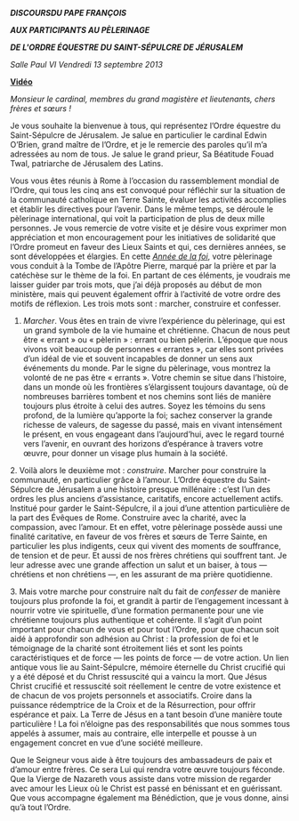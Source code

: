 ***DISCOURS******DU PAPE FRANÇOIS***

***AUX PARTICIPANTS AU PÈLERINAGE***

***DE L'ORDRE ÉQUESTRE DU SAINT-SÉPULCRE DE JÉRUSALEM***

*Salle Paul VI* *Vendredi* *13 septembre 2013*

**[Vidéo](http://player.rv.va/vaticanplayer.asp?language=it&tic=VA_QJZQODCO)**

*Monsieur le cardinal, membres du grand magistère et lieutenants, chers frères et sœurs !*

Je vous souhaite la bienvenue à tous, qui représentez l’Ordre équestre du Saint-Sépulcre de Jérusalem. Je salue en particulier le cardinal Edwin O’Brien, grand maître de l’Ordre, et je le remercie des paroles qu’il m’a adressées au nom de tous. Je salue le grand prieur, Sa Béatitude Fouad Twal, patriarche de Jérusalem des Latins.

Vous vous êtes réunis à Rome à l’occasion du rassemblement mondial de l’Ordre, qui tous les cinq ans est convoqué pour réfléchir sur la situation de la communauté catholique en Terre Sainte, évaluer les activités accomplies et établir les directives pour l’avenir. Dans le même temps, se déroule le pèlerinage international, qui voit la participation de plus de deux mille personnes. Je vous remercie de votre visite et je désire vous exprimer mon appréciation et mon encouragement pour les initiatives de solidarité que l’Ordre promeut en faveur des Lieux Saints et qui, ces dernières années, se sont développées et élargies. En cette *[Année de la foi](http://www.vatican.va/special/annus_fidei/index_fr.htm)*, votre pèlerinage vous conduit à la Tombe de l’Apôtre Pierre, marqué par la prière et par la catéchèse sur le thème de la foi. En partant de ces éléments, je voudrais me laisser guider par trois mots, que j’ai déjà proposés au début de mon ministère, mais qui peuvent également offrir à l’activité de votre ordre des motifs de réflexion. Les trois mots sont : marcher, construire et confesser.

1. *Marcher*. Vous êtes en train de vivre l’expérience du pèlerinage, qui est un grand symbole de la vie humaine et chrétienne. Chacun de nous peut être « errant » ou « pèlerin » : errant ou bien pèlerin. L’époque que nous vivons voit beaucoup de personnes « errantes », car elles sont privées d’un idéal de vie et souvent incapables de donner un sens aux événements du monde. Par le signe du pèlerinage, vous montrez la volonté de ne pas être « errants ». Votre chemin se situe dans l’histoire, dans un monde où les frontières s’élargissent toujours davantage, où de nombreuses barrières tombent et nos chemins sont liés de manière toujours plus étroite à celui des autres. Soyez les témoins du sens profond, de la lumière qu’apporte la foi; sachez conserver la grande richesse de valeurs, de sagesse du passé, mais en vivant intensément le présent, en vous engageant dans l’aujourd’hui, avec le regard tourné vers l’avenir, en ouvrant des horizons d’espérance à travers votre œuvre, pour donner un visage plus humain à la société.

2\. Voilà alors le deuxième mot : *construire*. Marcher pour construire la communauté, en particulier grâce à l’amour. L’Ordre équestre du Saint-Sépulcre de Jérusalem a une histoire presque millénaire : c’est l’un des ordres les plus anciens d’assistance, caritatifs, encore actuellement actifs. Institué pour garder le Saint-Sépulcre, il a joui d’une attention particulière de la part des Évêques de Rome. Construire avec la charité, avec la compassion, avec l’amour. Et en effet, votre pèlerinage possède aussi une finalité caritative, en faveur de vos frères et sœurs de Terre Sainte, en particulier les plus indigents, ceux qui vivent des moments de souffrance, de tension et de peur. Et aussi de nos frères chrétiens qui souffrent tant. Je leur adresse avec une grande affection un salut et un baiser, à tous — chrétiens et non chrétiens —, en les assurant de ma prière quotidienne.

3\. Mais votre marche pour construire naît du fait de *confesser* de manière toujours plus profonde la foi, et grandit à partir de l’engagement incessant à nourrir votre vie spirituelle, d’une formation permanente pour une vie chrétienne toujours plus authentique et cohérente. Il s’agit d’un point important pour chacun de vous et pour tout l’Ordre, pour que chacun soit aidé à approfondir son adhésion au Christ : la profession de foi et le témoignage de la charité sont étroitement liés et sont les points caractéristiques et de force — les points de force — de votre action. Un lien antique vous lie au Saint-Sépulcre, mémoire éternelle du Christ crucifié qui y a été déposé et du Christ ressuscité qui a vaincu la mort. Que Jésus Christ crucifié et ressuscité soit réellement le centre de votre existence et de chacun de vos projets personnels et associatifs. Croire dans la puissance rédemptrice de la Croix et de la Résurrection, pour offrir espérance et paix. La Terre de Jésus en a tant besoin d’une manière toute particulière ! La foi n’éloigne pas des responsabilités que nous sommes tous appelés à assumer, mais au contraire, elle interpelle et pousse à un engagement concret en vue d’une société meilleure.

Que le Seigneur vous aide à être toujours des ambassadeurs de paix et d’amour entre frères. Ce sera Lui qui rendra votre œuvre toujours féconde. Que la Vierge de Nazareth vous assiste dans votre mission de regarder avec amour les Lieux où le Christ est passé en bénissant et en guérissant. Que vous accompagne également ma Bénédiction, que je vous donne, ainsi qu’à tout l’Ordre.